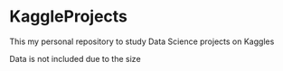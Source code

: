 # KaggleProjects

This my personal repository to study Data Science projects on Kaggles

Data is not included due to the size
